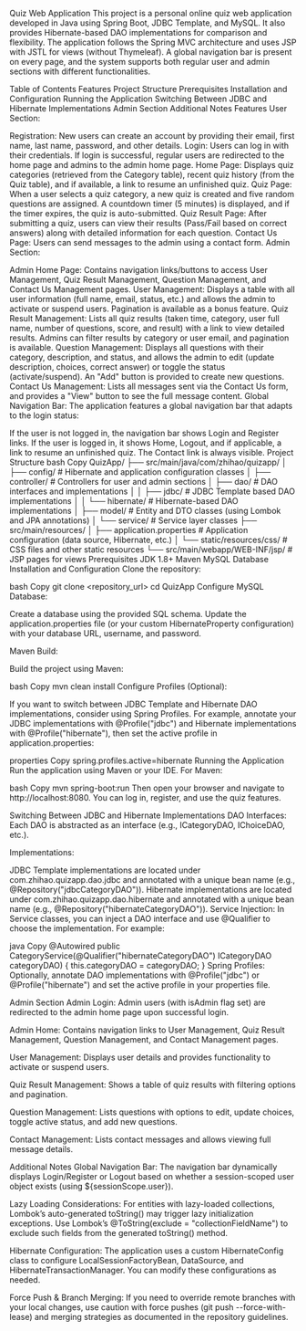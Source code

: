 Quiz Web Application
This project is a personal online quiz web application developed in Java using Spring Boot, JDBC Template, and MySQL. It also provides Hibernate-based DAO implementations for comparison and flexibility. The application follows the Spring MVC architecture and uses JSP with JSTL for views (without Thymeleaf). A global navigation bar is present on every page, and the system supports both regular user and admin sections with different functionalities.

Table of Contents
Features
Project Structure
Prerequisites
Installation and Configuration
Running the Application
Switching Between JDBC and Hibernate Implementations
Admin Section
Additional Notes
Features
User Section:

Registration: New users can create an account by providing their email, first name, last name, password, and other details.
Login: Users can log in with their credentials. If login is successful, regular users are redirected to the home page and admins to the admin home page.
Home Page: Displays quiz categories (retrieved from the Category table), recent quiz history (from the Quiz table), and if available, a link to resume an unfinished quiz.
Quiz Page: When a user selects a quiz category, a new quiz is created and five random questions are assigned. A countdown timer (5 minutes) is displayed, and if the timer expires, the quiz is auto-submitted.
Quiz Result Page: After submitting a quiz, users can view their results (Pass/Fail based on correct answers) along with detailed information for each question.
Contact Us Page: Users can send messages to the admin using a contact form.
Admin Section:

Admin Home Page: Contains navigation links/buttons to access User Management, Quiz Result Management, Question Management, and Contact Us Management pages.
User Management: Displays a table with all user information (full name, email, status, etc.) and allows the admin to activate or suspend users. Pagination is available as a bonus feature.
Quiz Result Management: Lists all quiz results (taken time, category, user full name, number of questions, score, and result) with a link to view detailed results. Admins can filter results by category or user email, and pagination is available.
Question Management: Displays all questions with their category, description, and status, and allows the admin to edit (update description, choices, correct answer) or toggle the status (activate/suspend). An "Add" button is provided to create new questions.
Contact Us Management: Lists all messages sent via the Contact Us form, and provides a "View" button to see the full message content.
Global Navigation Bar:
The application features a global navigation bar that adapts to the login status:

If the user is not logged in, the navigation bar shows Login and Register links.
If the user is logged in, it shows Home, Logout, and if applicable, a link to resume an unfinished quiz.
The Contact link is always visible.
Project Structure
bash
Copy
QuizApp/
├── src/main/java/com/zhihao/quizapp/
│   ├── config/                  # Hibernate and application configuration classes
│   ├── controller/              # Controllers for user and admin sections
│   ├── dao/                     # DAO interfaces and implementations
│   │   ├── jdbc/                # JDBC Template based DAO implementations
│   │   └── hibernate/           # Hibernate-based DAO implementations
│   ├── model/                   # Entity and DTO classes (using Lombok and JPA annotations)
│   └── service/                 # Service layer classes
├── src/main/resources/
│   ├── application.properties   # Application configuration (data source, Hibernate, etc.)
│   └── static/resources/css/    # CSS files and other static resources
└── src/main/webapp/WEB-INF/jsp/  # JSP pages for views
Prerequisites
JDK 1.8+
Maven
MySQL Database
Installation and Configuration
Clone the repository:

bash
Copy
git clone <repository_url>
cd QuizApp
Configure MySQL Database:

Create a database using the provided SQL schema. Update the application.properties file (or your custom HibernateProperty configuration) with your database URL, username, and password.

Maven Build:

Build the project using Maven:

bash
Copy
mvn clean install
Configure Profiles (Optional):

If you want to switch between JDBC Template and Hibernate DAO implementations, consider using Spring Profiles. For example, annotate your JDBC implementations with @Profile("jdbc") and Hibernate implementations with @Profile("hibernate"), then set the active profile in application.properties:

properties
Copy
spring.profiles.active=hibernate
Running the Application
Run the application using Maven or your IDE. For Maven:

bash
Copy
mvn spring-boot:run
Then open your browser and navigate to http://localhost:8080. You can log in, register, and use the quiz features.

Switching Between JDBC and Hibernate Implementations
DAO Interfaces: Each DAO is abstracted as an interface (e.g., ICategoryDAO, IChoiceDAO, etc.).

Implementations:

JDBC Template implementations are located under com.zhihao.quizapp.dao.jdbc and annotated with a unique bean name (e.g., @Repository("jdbcCategoryDAO")).
Hibernate implementations are located under com.zhihao.quizapp.dao.hibernate and annotated with a unique bean name (e.g., @Repository("hibernateCategoryDAO")).
Service Injection:
In Service classes, you can inject a DAO interface and use @Qualifier to choose the implementation. For example:

java
Copy
@Autowired
public CategoryService(@Qualifier("hibernateCategoryDAO") ICategoryDAO categoryDAO) {
    this.categoryDAO = categoryDAO;
}
Spring Profiles:
Optionally, annotate DAO implementations with @Profile("jdbc") or @Profile("hibernate") and set the active profile in your properties file.

Admin Section
Admin Login:
Admin users (with isAdmin flag set) are redirected to the admin home page upon successful login.

Admin Home:
Contains navigation links to User Management, Quiz Result Management, Question Management, and Contact Management pages.

User Management:
Displays user details and provides functionality to activate or suspend users.

Quiz Result Management:
Shows a table of quiz results with filtering options and pagination.

Question Management:
Lists questions with options to edit, update choices, toggle active status, and add new questions.

Contact Management:
Lists contact messages and allows viewing full message details.

Additional Notes
Global Navigation Bar:
The navigation bar dynamically displays Login/Register or Logout based on whether a session-scoped user object exists (using ${sessionScope.user}).

Lazy Loading Considerations:
For entities with lazy-loaded collections, Lombok’s auto-generated toString() may trigger lazy initialization exceptions. Use Lombok’s @ToString(exclude = "collectionFieldName") to exclude such fields from the generated toString() method.

Hibernate Configuration:
The application uses a custom HibernateConfig class to configure LocalSessionFactoryBean, DataSource, and HibernateTransactionManager. You can modify these configurations as needed.

Force Push & Branch Merging:
If you need to override remote branches with your local changes, use caution with force pushes (git push --force-with-lease) and merging strategies as documented in the repository guidelines.
